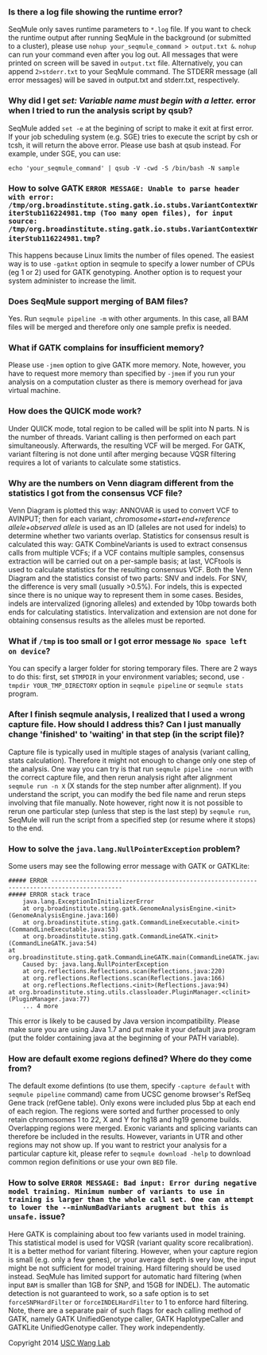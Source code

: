 ### Is there a log file showing the runtime error? 

SeqMule only saves runtime parameters to `*.log` file. If you want to check the runtime output after running SeqMule in the background (or submitted to a cluster), please use `nohup your_seqmule_command > output.txt &`. `nohup` can run your command even after you log out. All messages that were printed on screen will be saved in `output.txt` file. Alternatively, you can append `2>stderr.txt` to your SeqMule command. The STDERR message (all error messages) will be saved in output.txt and stderr.txt, respectively. 

### Why did I get *set: Variable name must begin with a letter.* error when I tried to run the analysis script by qsub? 

SeqMule added `set -e` at the begining of script to make it exit at first error. If your job scheduling system (e.g. SGE) tries to execute the script by csh or tcsh, it will return the above error. Please use bash at qsub instead. For example, under SGE, you can use: 

	echo 'your_seqmule_command' | qsub -V -cwd -S /bin/bash -N sample

### How to solve GATK `ERROR MESSAGE: Unable to parse header with error: /tmp/org.broadinstitute.sting.gatk.io.stubs.VariantContextWriterStub116224981.tmp (Too many open files), for input source: /tmp/org.broadinstitute.sting.gatk.io.stubs.VariantContextWriterStub116224981.tmp`? 

This happens because Linux limits the number of files opened. The easiest way is to use `-gatknt` option in seqmule to specify a lower number of CPUs (eg 1 or 2) used for GATK genotyping. Another option is to request your system administer to increase the limit.

### Does SeqMule support merging of BAM files? 

Yes. Run `seqmule pipeline -m` with other arguments. In this case, all BAM files will be merged and therefore only one sample prefix is needed.

### What if GATK complains for insufficient memory? 

Please use `-jmem` option to give GATK more memory. Note, however, you have to request more memory than specified by `-jmem` if you run your analysis on a computation cluster as there is memory overhead for java virtual machine.

### How does the QUICK mode work? 

Under QUICK mode, total region to be called will be split into N parts.  N is the number of threads. Variant calling is then performed on each part simultaneously. Afterwards, the resulting VCF will be merged. For GATK, variant filtering is not done until after merging because VQSR filtering requires a lot of variants to calculate some statistics.

### Why are the numbers on Venn diagram different from the statistics I got from the consensus VCF file? 

Venn Diagram is plotted this way: ANNOVAR is used to convert VCF to AVINPUT; then for each variant, *chromosome+start+end+reference allele+observed allele* is used as an ID (alleles are not used for indels) to determine whether two variants overlap. Statistics for consensus result is calculated this way: GATK CombineVariants is used to extract consensus calls from multiple VCFs; if a VCF contains multiple samples, consensus extraction will be carried out on a per-sample basis; at last, VCFtools is used to calculate statistics for the resulting consensus VCF. Both the Venn Diagram and the statistics consist of two parts: SNV and indels. For SNV, the difference is very small (usually >0.5%). For indels, this is expected since there is no unique way to represent them in some cases. Besides, indels are intervalized (ignoring alleles) and extended by 10bp towards both ends for calculating statistics. Intervalization and extension are not done for obtaining consensus results as the alleles must be reported.

### What if `/tmp` is too small or I got error message `No space left on device`? 

You can specify a larger folder for storing temporary files. There are 2 ways to do this: first, set `$TMPDIR` in your environment variables; second, use `-tmpdir YOUR_TMP_DIRECTORY` option in `seqmule pipeline` or `seqmule stats` program.

### After I finish seqmule analysis, I realized that I used a wrong capture file. How should I address this? Can I just manually change 'finished' to 'waiting' in that step (in the script file)?

Capture file is typically used in multiple stages of analysis (variant calling, stats calculation). Therefore it might not enough to change only one step of the analysis. One way you can try is that run `seqmule pipeline -norun` with the correct capture file, and then rerun analysis right after alignment `seqmule run -n X` (X stands for the step number after alignment). If you understand the script, you can modify the bed file name and rerun steps involving that file manually. Note however, right now it is not possible to rerun one particular step (unless that step is the last step) by `seqmule run`, SeqMule will run the script from a specified step (or resume where it stops) to the end.

### How to solve the `java.lang.NullPointerException` problem?

Some users may see the following error message with GATK or GATKLite:
```
##### ERROR ------------------------------------------------------------------------------------------
##### ERROR stack trace
    java.lang.ExceptionInInitializerError
    at org.broadinstitute.sting.gatk.GenomeAnalysisEngine.<init>(GenomeAnalysisEngine.java:160)
    at org.broadinstitute.sting.gatk.CommandLineExecutable.<init>(CommandLineExecutable.java:53)
    at org.broadinstitute.sting.gatk.CommandLineGATK.<init>(CommandLineGATK.java:54)
at org.broadinstitute.sting.gatk.CommandLineGATK.main(CommandLineGATK.java:90)
    Caused by: java.lang.NullPointerException
    at org.reflections.Reflections.scan(Reflections.java:220)
    at org.reflections.Reflections.scan(Reflections.java:166)
    at org.reflections.Reflections.<init>(Reflections.java:94)
at org.broadinstitute.sting.utils.classloader.PluginManager.<clinit>(PluginManager.java:77)
    ... 4 more
```
This error is likely to be caused by Java version incompatibility. Please make sure you are using Java 1.7 and put make it your default java program (put the folder containing java at the beginning of your PATH variable).

### How are default exome regions defined? Where do they come from?

The default exome defintions (to use them, specify `-capture default` with `seqmule pipeline` command) came from UCSC genome browser's RefSeq Gene track (refGene table). Only exons were included plus 5bp at each end of each region. The regions were sorted and further processed to only retain chromosomes 1 to 22, X and Y for hg18 and hg19 genome builds. Overlapping regions were merged. Exonic variants and splicing variants can therefore be included in the results. However, variants in UTR and other regions may not show up. If you want to restrict your analysis for a particular capture kit, please refer to `seqmule download -help` to download common region definitions or use your own `BED` file.

### How to solve `ERROR MESSAGE: Bad input: Error during negative model training. Minimum number of variants to use in training is larger than the whole call set. One can attempt to lower the --minNumBadVariants arugment but this is unsafe.` issue?

Here GATK is complaining about too few variants used in model training. This statistical model is used for VQSR (variant quality score recalibration). It is a better method for variant filtering. However, when your capture region is small (e.g. only a few genes), or your average depth is very low, the input might be not sufficient for model training. Hard filtering should be used instead. SeqMule has limited support for automatic hard filtering (when input `BAM` is smaller than 1GB for SNP, and 15GB for INDEL). The automatic detection is not guaranteed to work, so a safe option is to set `forceSNPHardFilter` or `forceINDELHardFilter` to 1 to enforce hard filtering. Note, there are a separate pair of such flags for each calling method of GATK, namely GATK UnifiedGenotype caller, GATK HaplotypeCaller and GATKLite UnifiedGenotype caller. They work independently.


Copyright 2014 [USC Wang Lab](http://genomics.usc.edu)
